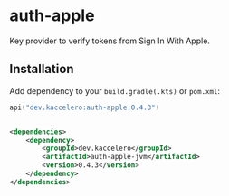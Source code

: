 # auth-apple

Key provider to verify tokens from Sign In With Apple.

## Installation

Add dependency to your `build.gradle(.kts)` or `pom.xml`:

```kotlin
api("dev.kaccelero:auth-apple:0.4.3")
```

```xml

<dependencies>
    <dependency>
        <groupId>dev.kaccelero</groupId>
        <artifactId>auth-apple-jvm</artifactId>
        <version>0.4.3</version>
    </dependency>
</dependencies>
```
